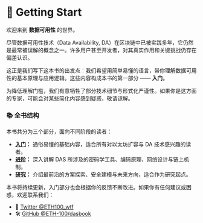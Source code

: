 # 🚀 Getting Start

欢迎来到 **数据可用性** 的世界。

尽管数据可用性技术（Data Availability, DA）在区块链中已被实践多年，它仍然是最常被误解的概念之一。许多用户甚至开发者，对其真实作用和关键挑战仍存在偏差认识。

这正是我们写下这本书的出发点：我们希望用简单易懂的语言，带你理解数据可用性的基本原理与应用逻辑。这些内容构成本书的第一部分 —— **入门**。

为降低理解门槛，我们有意牺牲了部分技术细节与形式化严谨性。如果你是这方面的专家，可能会对某些简化内容感到疑惑，敬请谅解。

### 📚 全书结构

本书共分为三个部分，面向不同阶段的读者：

- **[入门](../guide/getting-started)：** 通俗易懂的基础内容，适合所有对以太坊扩容与 DA 技术感兴趣的读者。
- **[进阶](../advanced/getting-started)：** 深入讲解 DAS 所涉及的密码学工具、编码原理、网络设计与链上机制。
- **[研究](../research/getting-started)：** 介绍最前沿的方案探索、安全建模与未来方向，适合作为研究起点。

本书将持续更新，入门部分也会根据你的反馈不断改进。如果你有任何建议或困惑，欢迎联系我们：

- 📮 [Twitter @ETH100_wtf](https://x.com/ETH100_wtf)
- 🛠️ [GitHub @ETH-100/dasbook](https://github.com/ETH-100/dasbook)